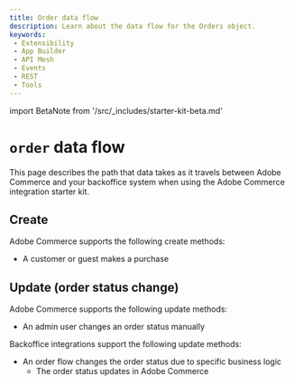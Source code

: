 ```yaml
---
title: Order data flow
description: Learn about the data flow for the Orders object.
keywords:
 - Extensibility
 - App Builder
 - API Mesh
 - Events
 - REST
 - Tools
---
```


import BetaNote from '/src/_includes/starter-kit-beta.md'

<BetaNote />

# `order` data flow

This page describes the path that data takes as it travels between Adobe Commerce and your backoffice system when using the Adobe Commerce integration starter kit.

## Create

Adobe Commerce supports the following create methods:

- A customer or guest makes a purchase

## Update (order status change)

Adobe Commerce supports the following update methods:

- An admin user changes an order status manually

Backoffice integrations support the following update methods:

- An order flow changes the order status due to specific business logic
  - The order status updates in Adobe Commerce

